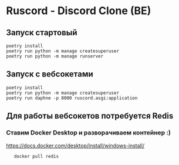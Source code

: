# Ruscord - Discord Clone (BE)

## Запуск стартовый  
```shell
poetry install
poetry run python -m manage createsuperuser
poetry run python -m manage runserver
```

## Запуск с вебсокетами 
```shell
poetry install
poetry run python -m manage createsuperuser
poetry run daphne -p 8000 ruscord.asgi:application
```


## Для работы вебсокетов потребуется Redis
### Ставим Docker Desktop и разворачиваем контейнер :)

https://docs.docker.com/desktop/install/windows-install/

```shell
   docker pull redis
```



